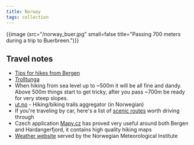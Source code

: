 ```yaml
---
title: Norway
tags: collection
---
```


{{image (src="/norway_buer.jpg" small=false title="Passing 700 meters during a trip to Buerbreen.")}}

## Travel notes

- [Tips for hikes from
  Bergen](https://www.reddit.com/r/Norway/comments/2ebfg7/comment/cjy42q5/)
- [Trolltunga](https://maps.app.goo.gl/LcFPiWkw4qqSXYGL8)
- When hiking from sea level up to ~500m it will be all fine and dandy. Above
  500m things start to get tricky, after you pass ~700m be ready for very steep
  slopes.
- [ut.no](https://ut.no/) - Hiking/biking trails aggregator (in Norwegian)
- If you're traveling by car, here's a list of [scenic
  routes](https://www.nasjonaleturistveger.no/en/routes/) worth driving through
- Czech application [Mapy.cz](https://mapy.cz) has proved very useful around
  both Bergen and Hardangerfjord, it contains high quality hiking maps
- [Weather website](https://www.yr.no/en) served by the Norwegian
  Meteorological Institute
